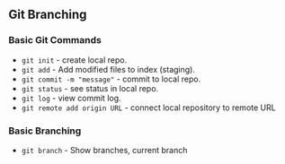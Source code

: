 ## Git Branching

### Basic Git Commands
* `git init` - create local repo.
* `git add` - Add modified files to index (staging).
* `git commit -m "message"` - commit to local repo.
* `git status` - see status in local repo.
* `git log` - view commit log.
* `git remote add origin URL` - connect local repository to remote URL

### Basic Branching
* `git branch` - Show branches, current branch
